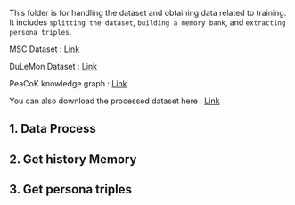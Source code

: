 This folder is for handling the dataset and obtaining data related to training. It includes  `splitting the dataset`, `building a memory bank`, and `extracting persona triples`.

MSC Dataset : [Link](https://arxiv.org/pdf/2107.07567) 

DuLeMon Dataset : [Link](https://arxiv.org/abs/2203.05797)

PeaCoK knowledge graph : [Link]() 

You can also download the processed dataset here : [Link](https://arxiv.org/pdf/2305.02364)
## 1. Data Process

## 2. Get history Memory

## 3. Get persona triples

